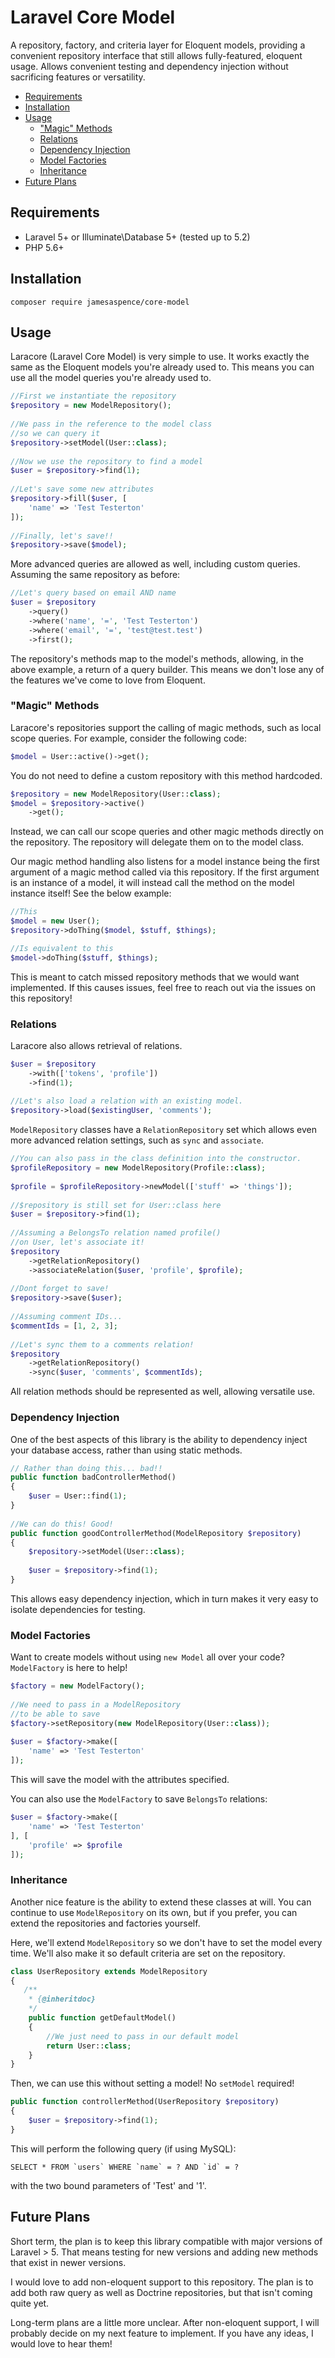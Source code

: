 # Laravel Core Model

A repository, factory, and criteria layer for Eloquent models,
providing a convenient repository interface that still allows
fully-featured, eloquent usage. Allows convenient testing and 
dependency injection without sacrificing features or versatility.

<!-- START doctoc generated TOC please keep comment here to allow auto update -->
<!-- DON'T EDIT THIS SECTION, INSTEAD RE-RUN doctoc TO UPDATE -->


- [Requirements](#requirements)
- [Installation](#installation)
- [Usage](#usage)
  - ["Magic" Methods](#magic-methods)
  - [Relations](#relations)
  - [Dependency Injection](#dependency-injection)
  - [Model Factories](#model-factories)
  - [Inheritance](#inheritance)
- [Future Plans](#future-plans)

<!-- END doctoc generated TOC please keep comment here to allow auto update -->

## Requirements

- Laravel 5+ or Illuminate\Database 5+ (tested up to 5.2)
- PHP 5.6+

## Installation

    composer require jamesaspence/core-model

## Usage

Laracore (Laravel Core Model) is very simple to use. 
It works exactly the same as the Eloquent models 
you're already used to. This means you can use all 
the model queries you're already used to.

```php
//First we instantiate the repository
$repository = new ModelRepository();
 
//We pass in the reference to the model class
//so we can query it
$repository->setModel(User::class);
 
//Now we use the repository to find a model
$user = $repository->find(1);
 
//Let's save some new attributes
$repository->fill($user, [
    'name' => 'Test Testerton'
]);
 
//Finally, let's save!!
$repository->save($model);
```

More advanced queries are allowed as well, 
including custom queries. Assuming the same
repository as before:

```php
//Let's query based on email AND name
$user = $repository
    ->query()
    ->where('name', '=', 'Test Testerton')
    ->where('email', '=', 'test@test.test')
    ->first();
```

The repository's methods map to the model's 
methods, allowing, in the above example, a 
return of a query builder. This means we don't 
lose any of the features we've come to love from 
Eloquent.

### "Magic" Methods

Laracore's repositories support the calling of
magic methods, such as local scope queries. For
example, consider the following code:
```php
$model = User::active()->get();
```

You do not need to define a custom repository
with this method hardcoded.
```php
$repository = new ModelRepository(User::class);
$model = $repository->active()
    ->get();
```

Instead, we can call our scope queries and other
magic methods directly on the repository. The
repository will delegate them on to the model
class.

Our magic method handling also listens for a model
instance being the first argument of a magic method
called via this repository. If the first argument is
an instance of a model, it will instead call the method
on the model instance itself! See the below example:

```php
//This
$model = new User();
$repository->doThing($model, $stuff, $things);

//Is equivalent to this
$model->doThing($stuff, $things);
```

This is meant to catch missed repository methods that we would
want implemented. If this causes issues, feel free to reach out
via the issues on this repository!

### Relations

Laracore also allows retrieval of relations.

```php
$user = $repository
    ->with(['tokens', 'profile'])
    ->find(1);
    
//Let's also load a relation with an existing model.
$repository->load($existingUser, 'comments');
```

`ModelRepository` classes have a `RelationRepository` 
set which allows even more advanced relation settings, 
such as `sync` and `associate`. 

```php
//You can also pass in the class definition into the constructor.
$profileRepository = new ModelRepository(Profile::class);
 
$profile = $profileRepository->newModel(['stuff' => 'things']);
 
//$repository is still set for User::class here
$user = $repository->find(1);
 
//Assuming a BelongsTo relation named profile() 
//on User, let's associate it!
$repository
    ->getRelationRepository()
    ->associateRelation($user, 'profile', $profile);
 
//Dont forget to save!
$repository->save($user);
 
//Assuming comment IDs...
$commentIds = [1, 2, 3];
 
//Let's sync them to a comments relation!
$repository
    ->getRelationRepository()
    ->sync($user, 'comments', $commentIds);
```

All relation methods should be represented as well, 
allowing versatile use.

### Dependency Injection

One of the best aspects of this library is the 
ability to dependency inject your database access,
rather than using static methods.

```php
// Rather than doing this... bad!!
public function badControllerMethod()
{
    $user = User::find(1);
}
 
//We can do this! Good!
public function goodControllerMethod(ModelRepository $repository)
{
    $repository->setModel(User::class);
    
    $user = $repository->find(1);
}
```

This allows easy dependency injection, which in 
turn makes it very easy to isolate dependencies 
for testing.

### Model Factories
Want to create models without using `new Model` all over your code? `ModelFactory` is here to help!

```php
$factory = new ModelFactory();
 
//We need to pass in a ModelRepository 
//to be able to save
$factory->setRepository(new ModelRepository(User::class));
 
$user = $factory->make([
    'name' => 'Test Testerton'
]);
```
This will save the model with the attributes specified.

You can also use the `ModelFactory` to save `BelongsTo` 
relations:

```php
$user = $factory->make([
    'name' => 'Test Testerton'
], [
    'profile' => $profile
]);
```

### Inheritance

Another nice feature is the ability to extend 
these classes at will. You can continue to use 
`ModelRepository` on its own, but if you prefer, 
you can extend the repositories and factories yourself.

Here, we'll extend `ModelRepository` so we don't have to 
set the model every time. We'll also make it so default 
criteria are set on the repository.

```php
class UserRepository extends ModelRepository 
{
   /**
    * {@inheritdoc}
    */
    public function getDefaultModel()
    {
        //We just need to pass in our default model
        return User::class;
    }
}
```

Then, we can use this without setting a model! 
No `setModel` required!

```php
public function controllerMethod(UserRepository $repository)
{
    $user = $repository->find(1);
}
```

This will perform the following query (if using MySQL):
```
SELECT * FROM `users` WHERE `name` = ? AND `id` = ?
```
with the two bound parameters of 'Test' and '1'.

## Future Plans
Short term, the plan is to keep this library compatible with major 
versions of Laravel > 5. That means testing for new versions and 
adding new methods that exist in newer versions.

I would love to add non-eloquent support to this repository. 
The plan is to add both raw query as well as Doctrine repositories, 
but that isn't coming quite yet.

Long-term plans are a little more unclear. After non-eloquent support,
I will probably decide on my next feature to implement. If you have any
ideas, I would love to hear them!